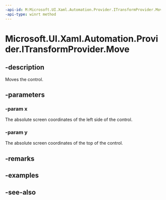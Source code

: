 ```yaml
---
-api-id: M:Microsoft.UI.Xaml.Automation.Provider.ITransformProvider.Move(System.Double,System.Double)
-api-type: winrt method
---
```


<!-- Method syntax
public void Move(System.Double x, System.Double y)
-->

# Microsoft.UI.Xaml.Automation.Provider.ITransformProvider.Move

## -description
Moves the control.

## -parameters
### -param x
The absolute screen coordinates of the left side of the control.

### -param y
The absolute screen coordinates of the top of the control.

## -remarks

## -examples

## -see-also
